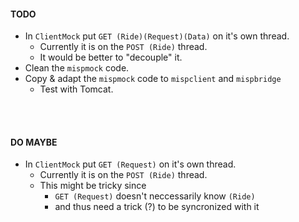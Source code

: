 #### TODO

* In `ClientMock` put `GET (Ride)(Request)(Data)` on it's own thread.
    * Currently it is on the `POST (Ride)` thread.
    * It would be better to "decouple" it.
* Clean the `mispmock` code.
* Copy & adapt the `mispmock` code to `mispclient` and `mispbridge`
    * Test with Tomcat.
 
<br>
<br>
    
#### DO MAYBE

* In `ClientMock` put  `GET (Request)` on it's own thread.
    * Currently it is on the `POST (Ride)` thread.
    * This might be tricky since 
        * `GET (Request)` doesn't neccessarily know `(Ride)`
        * and thus need a trick (?) to be syncronized with it